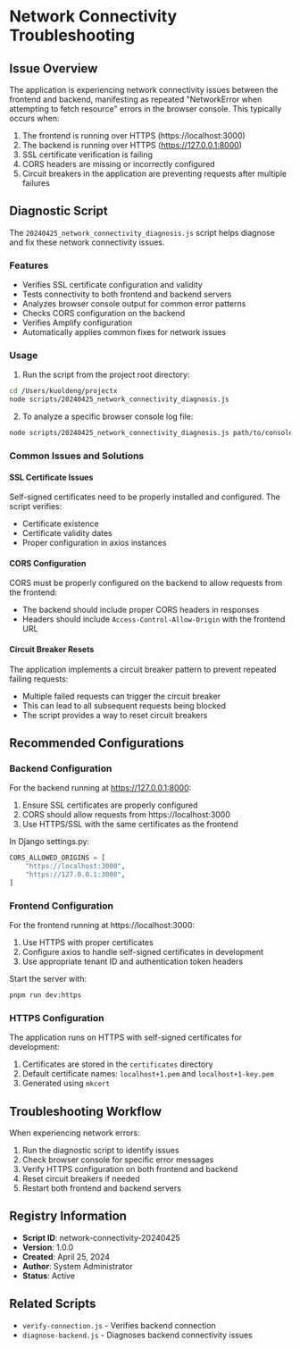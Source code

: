# Network Connectivity Troubleshooting

## Issue Overview

The application is experiencing network connectivity issues between the frontend and backend, manifesting as repeated "NetworkError when attempting to fetch resource" errors in the browser console. This typically occurs when:

1. The frontend is running over HTTPS (https://localhost:3000)
2. The backend is running over HTTPS (https://127.0.0.1:8000)
3. SSL certificate verification is failing
4. CORS headers are missing or incorrectly configured
5. Circuit breakers in the application are preventing requests after multiple failures

## Diagnostic Script

The `20240425_network_connectivity_diagnosis.js` script helps diagnose and fix these network connectivity issues.

### Features

- Verifies SSL certificate configuration and validity
- Tests connectivity to both frontend and backend servers
- Analyzes browser console output for common error patterns
- Checks CORS configuration on the backend
- Verifies Amplify configuration
- Automatically applies common fixes for network issues

### Usage

1. Run the script from the project root directory:

```bash
cd /Users/kuoldeng/projectx
node scripts/20240425_network_connectivity_diagnosis.js
```

2. To analyze a specific browser console log file:

```bash
node scripts/20240425_network_connectivity_diagnosis.js path/to/console-log.txt
```

### Common Issues and Solutions

#### SSL Certificate Issues

Self-signed certificates need to be properly installed and configured. The script verifies:
- Certificate existence
- Certificate validity dates
- Proper configuration in axios instances

#### CORS Configuration

CORS must be properly configured on the backend to allow requests from the frontend:
- The backend should include proper CORS headers in responses
- Headers should include `Access-Control-Allow-Origin` with the frontend URL

#### Circuit Breaker Resets

The application implements a circuit breaker pattern to prevent repeated failing requests:
- Multiple failed requests can trigger the circuit breaker
- This can lead to all subsequent requests being blocked
- The script provides a way to reset circuit breakers

## Recommended Configurations

### Backend Configuration

For the backend running at https://127.0.0.1:8000:

1. Ensure SSL certificates are properly configured
2. CORS should allow requests from https://localhost:3000
3. Use HTTPS/SSL with the same certificates as the frontend

In Django settings.py:
```python
CORS_ALLOWED_ORIGINS = [
    "https://localhost:3000",
    "https://127.0.0.1:3000",
]
```

### Frontend Configuration

For the frontend running at https://localhost:3000:

1. Use HTTPS with proper certificates
2. Configure axios to handle self-signed certificates in development
3. Use appropriate tenant ID and authentication token headers

Start the server with:
```bash
pnpm run dev:https
```

### HTTPS Configuration

The application runs on HTTPS with self-signed certificates for development:

1. Certificates are stored in the `certificates` directory
2. Default certificate names: `localhost+1.pem` and `localhost+1-key.pem`
3. Generated using `mkcert`

## Troubleshooting Workflow

When experiencing network errors:

1. Run the diagnostic script to identify issues
2. Check browser console for specific error messages
3. Verify HTTPS configuration on both frontend and backend
4. Reset circuit breakers if needed
5. Restart both frontend and backend servers

## Registry Information

- **Script ID**: network-connectivity-20240425
- **Version**: 1.0.0
- **Created**: April 25, 2024
- **Author**: System Administrator
- **Status**: Active

## Related Scripts

- `verify-connection.js` - Verifies backend connection
- `diagnose-backend.js` - Diagnoses backend connectivity issues 